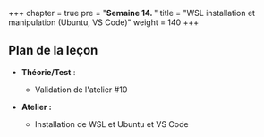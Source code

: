 +++
chapter = true
pre = "<b>Semaine 14. </b>"
title = "WSL installation et manipulation (Ubuntu, VS Code)"
weight = 140
+++

## Plan de la leçon

- **Théorie/Test** :
  - Validation de l'atelier #10

- **Atelier :**
  - Installation de WSL et Ubuntu et VS Code